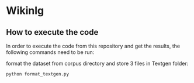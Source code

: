 # Wikinlg

## How to execute the code
In order to execute the code from this repository and get the results, the following commands need to be run:



format the dataset from corpus directory and store 3 files in Textgen folder:

`python format_textgen.py`



